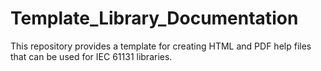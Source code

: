 # Template_Library_Documentation
This repository provides a template for creating HTML and PDF help files that can be used for IEC 61131 libraries.
